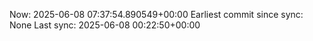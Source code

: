 Now: 2025-06-08 07:37:54.890549+00:00 Earliest commit since sync: None Last sync: 2025-06-08 00:22:50+00:00
